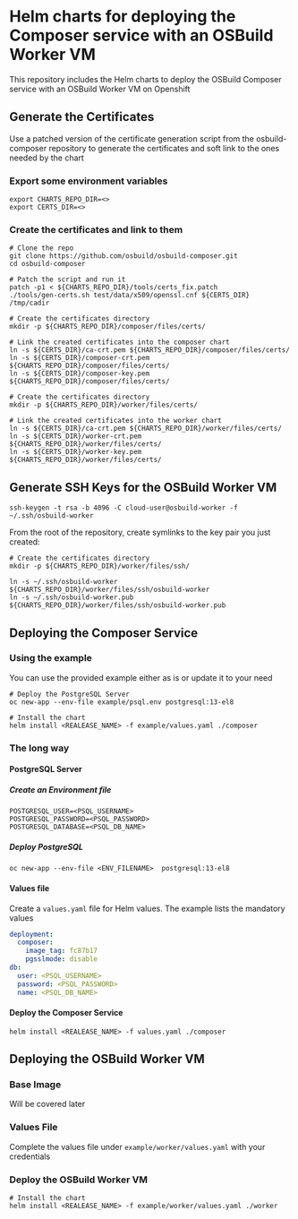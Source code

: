 # Helm charts for deploying the Composer service with an OSBuild Worker VM
This repository includes the Helm charts to deploy the OSBuild Composer service with an OSBuild Worker VM on Openshift

## Generate the Certificates
Use a patched version of the certificate generation script from the osbuild-composer repository to generate the certificates and soft link to the ones needed by the chart

### Export some environment variables
```shell
export CHARTS_REPO_DIR=<>
export CERTS_DIR=<>
```
### Create the certificates and link to them
```shell
# Clone the repo
git clone https://github.com/osbuild/osbuild-composer.git
cd osbuild-composer

# Patch the script and run it
patch -p1 < ${CHARTS_REPO_DIR}/tools/certs_fix.patch
./tools/gen-certs.sh test/data/x509/openssl.cnf ${CERTS_DIR} /tmp/cadir

# Create the certificates directory
mkdir -p ${CHARTS_REPO_DIR}/composer/files/certs/

# Link the created certificates into the composer chart
ln -s ${CERTS_DIR}/ca-crt.pem ${CHARTS_REPO_DIR}/composer/files/certs/
ln -s ${CERTS_DIR}/composer-crt.pem ${CHARTS_REPO_DIR}/composer/files/certs/
ln -s ${CERTS_DIR}/composer-key.pem ${CHARTS_REPO_DIR}/composer/files/certs/

# Create the certificates directory
mkdir -p ${CHARTS_REPO_DIR}/worker/files/certs/

# Link the created certificates into the worker chart
ln -s ${CERTS_DIR}/ca-crt.pem ${CHARTS_REPO_DIR}/worker/files/certs/
ln -s ${CERTS_DIR}/worker-crt.pem ${CHARTS_REPO_DIR}/worker/files/certs/
ln -s ${CERTS_DIR}/worker-key.pem ${CHARTS_REPO_DIR}/worker/files/certs/
```

## Generate SSH Keys for the OSBuild Worker VM
```shell
ssh-keygen -t rsa -b 4096 -C cloud-user@osbuild-worker -f ~/.ssh/osbuild-worker
```

From the root of the repository, create symlinks to the key pair you just created:

```shell
# Create the certificates directory
mkdir -p ${CHARTS_REPO_DIR}/worker/files/ssh/

ln -s ~/.ssh/osbuild-worker ${CHARTS_REPO_DIR}/worker/files/ssh/osbuild-worker
ln -s ~/.ssh/osbuild-worker.pub ${CHARTS_REPO_DIR}/worker/files/ssh/osbuild-worker.pub
```

## Deploying the Composer Service
### Using the example
You can use the provided example either as is or update it to your need
```shell
# Deploy the PostgreSQL Server
oc new-app --env-file example/psql.env postgresql:13-el8

# Install the chart
helm install <REALEASE_NAME> -f example/values.yaml ./composer
```

### The long way
#### PostgreSQL Server

##### Create an Environment file
```
POSTGRESQL_USER=<PSQL_USERNAME>
POSTGRESQL_PASSWORD=<PSQL_PASSWORD>
POSTGRESQL_DATABASE=<PSQL_DB_NAME>
```

##### Deploy PostgreSQL
```shell
oc new-app --env-file <ENV_FILENAME>  postgresql:13-el8
```

#### Values file
Create a `values.yaml` file for Helm values. The example lists the mandatory values
```yaml
deployment:
  composer:
    image_tag: fc87b17
    pgsslmode: disable
db:
  user: <PSQL_USERNAME>
  password: <PSQL_PASSWORD>
  name: <PSQL_DB_NAME>
```

#### Deploy the Composer Service
```shell
helm install <REALEASE_NAME> -f values.yaml ./composer
```

## Deploying the OSBuild Worker VM

### Base Image
Will be covered later

### Values File
Complete the values file under `example/worker/values.yaml` with your credentials

### Deploy the OSBuild Worker VM
```shell
# Install the chart
helm install <REALEASE_NAME> -f example/worker/values.yaml ./worker
```
